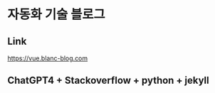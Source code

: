 # 자동화 기술 블로그

## Link
  https://vue.blanc-blog.com

## ChatGPT4 + Stackoverflow + python + jekyll




